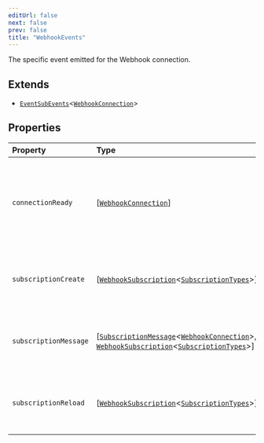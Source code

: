 ```yaml
---
editUrl: false
next: false
prev: false
title: "WebhookEvents"
---
```


The specific event emitted for the Webhook connection.

## Extends

- [`EventSubEvents`](/api/eventsub/interfaces/eventsubevents/)\<[`WebhookConnection`](/api/eventsub/classes/webhookconnection/)\>

## Properties

| Property | Type | Description | Inherited from |
| :------ | :------ | :------ | :------ |
| `connectionReady` | [[`WebhookConnection`](/api/eventsub/classes/webhookconnection/)] | Emitted when the EventSub connection is ready and fully integrated within Twitch. | [`EventSubEvents`](/api/eventsub/interfaces/eventsubevents/).`connectionReady` |
| `subscriptionCreate` | [[`WebhookSubscription`](/api/eventsub/classes/webhooksubscription/)\<[`SubscriptionTypes`](/api/eventsub/enumerations/subscriptiontypes/)\>] | Emitted when a subscription is created in the first time. | [`EventSubEvents`](/api/eventsub/interfaces/eventsubevents/).`subscriptionCreate` |
| `subscriptionMessage` | [[`SubscriptionMessage`](/api/eventsub/type-aliases/subscriptionmessage/)\<[`WebhookConnection`](/api/eventsub/classes/webhookconnection/)\>, [`WebhookSubscription`](/api/eventsub/classes/webhooksubscription/)\<[`SubscriptionTypes`](/api/eventsub/enumerations/subscriptiontypes/)\>] | Emitted when a message from a subscription is received. | [`EventSubEvents`](/api/eventsub/interfaces/eventsubevents/).`subscriptionMessage` |
| `subscriptionReload` | [[`WebhookSubscription`](/api/eventsub/classes/webhooksubscription/)\<[`SubscriptionTypes`](/api/eventsub/enumerations/subscriptiontypes/)\>] | Emitted when a subscription is reloaded from the storage. | [`EventSubEvents`](/api/eventsub/interfaces/eventsubevents/).`subscriptionReload` |
